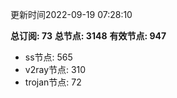 更新时间2022-09-19 07:28:10

**总订阅: 73**
**总节点: 3148**
**有效节点: 947**
- ss节点: 565
- v2ray节点: 310
- trojan节点: 72
